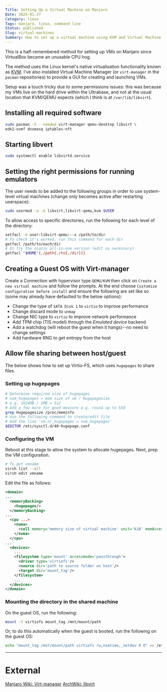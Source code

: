 ```yaml
---
Title: Setting Up a Virtual Machine on Manjaro
Date: 2025-01-27
Category: linux
Tags: manjaro, linux, command line
Status: published
Slug: virtual-machines
Summary: How to set up a virtual machine using KVM and Virtual Machine Manager.
---
```


This is a half-remembered method for setting up VMs on Manjaro since VirtualBox became an unusable CPU hog.

The method uses the Linux kernel's native virtualisation functionality known as [KVM](https://www.redhat.com/en/topics/virtualization/what-is-KVM).  I've also installed Virtual Machine Manager (or `virt-manager` in the `pacman` repositories) to provide a GUI for creating and launching VMs.

Setup was a touch tricky due to some permissions issues: this was because my VMs live on the hard drive within the Ultrabase, and not at the usual location that KVM/QEMU expects (which I think is at `/var/lib/libvirt`).

## Installing all required software

```bash
sudo pacman -S --needed virt-manager qemu-desktop libvirt \
edk2-ovmf dnsmasq iptables-nft
```

## Starting libvert

```bash
sudo systemctl enable libvirtd.service
```

## Setting the right permissions for running emulators

The user needs to be added to the following groups in order to use system-level virtual machines (change only becomes active after restarting userspace):

```bash
sudo usermod -a -G libvirt,libvirt-qemu,kvm $USER
```

To allow access to specific directories, run the following for each level of the directory:

```bash
setfacl -m user:libvirt-qemu:--x /path/to/dir
# To check it's worked, run this command for each dir
getfacl /path/to/each/dir
# Or try the snazzy all-in-one version (edit as necessary)
getfacl "$HOME"{,/path{,/to{,/dir}}}
```

## Creating a Guest OS with Virt-manager

Create a Connection with hypervisor type `QEMU/KVM` then click on `Create a new virtual machine` and follow the prompts.  At the end choose `Customize configuration before install` and ensure the following are set like so (some may already have defaulted to the below options):

* Change the type of `SATA Disk 1` to `virtio` to improve performance
* Change discard mode to `unmap`
* Change NIC type to `virtio` to improve network performance
* Add TPM chip (TIS model) through the *Emulated device* backend
* Add a watchdog (will reboot the guest when it hangs)--no need to change settings
* Add hardware RNG to get entropy from the host

## Allow file sharing between host/guest

The below shows how to set up Virtio-FS, which uses `hugepages` to share files.

### Setting up hugepages

```bash
# Determine required size of hugepages
# num_hugepages = mem size of vm / Hugepagesize
# e.g. 1024MB / 2MB = 512
# Add a few more for good measure e.g. round up to 550
grep Hugepagesize /proc/meminfo
# Use the following command to create/edit file
# Add the line 'vm.nr_hugepages = num_hugepages'
$EDITOR /etc/sysctl.d/40-hugepage.conf
```

### Configuring the VM

Reboot at this stage to allow the system to allocate hugepages.  Next, prep the VM configuration.

```bash
# To get vmname
virsh list --all
virsh edit vmname
```

Edit the file as follows:

```xml
<domain>
...
  <memoryBacking>
    <hugepages/>
  </memoryBacking>
...
  <cpu ...>
    <numa>
      <cell memory='memory size of virtual machine' unit='KiB' memAccess='shared'/>
    </numa>
  </cpu>
...
  <devices>
    ...
    <filesystem type='mount' accessmode='passthrough'>
      <driver type='virtiofs'/>
      <source dir='path to source folder on host'/>
      <target dir='mount_tag'/>
    </filesystem>
    ...
  </devices>
</domain>
```

### Mounting the directory in the shared machine

On the guest OS, run the following:

```bash
mount -t virtiofs mount_tag /mnt/mount/path
```

Or, to do this automatically when the guest is booted, run the following on the guest OS:

```bash
echo "mount_tag /mnt/mount/path virtiofs rw,noatime,_netdev 0 0" >> /etc/fstab
```

---

# External
[Manjaro Wiki: Virt-manager](https://wiki.manjaro.org/index.php?title=Virt-manager)
[ArchWiki: libvirt](https://wiki.archlinux.org/title/Libvirt)
